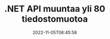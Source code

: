 ---
############################# Static ############################
layout: "product"
date: 2022-11-05T06:45:58
draft: false

product: "Conversion"
product_tag: "conversion"
platform: .NET
platform_tag: net

############################# Head ############################
head_title: "C# .NET Document Conversion API | Muunna PDF Word Excel PPTX HTML -kuvia"
head_description: "C# .NET Document Conversion API. Muunna PDF Word DOC DOCX, Excel-laskentataulukot PPT PPTX, HTML, PSD, MPT MPP, sähköposti MSG EMLX, AutoCAD ja kuvatiedostomuodot."

############################# Header ############################
title: ".NET API muuntaa yli 80 tiedostomuotoa"
description: "Yksinkertainen API integroida asiakirjojen ja kuvien muunnostoiminnot .NET-sovelluksiin ilman ulkoisten ohjelmistojen asentamista."
button:
    enable: true
    icon: "fas fa-arrow-down"
    label: "Lataa ilmainen kokeiluversio"
    link: "https://downloads.groupdocs.com/conversion/net"

############################# SubMenu ############################
submenu:
    enable: true
    
    left:
        img_alt: "GroupDocs.Conversion for .NET"
        image: "https://www.groupdocs.cloud/templates/groupdocs/images/product-logos/groupdocs-conversion-net.png"
        product: "GroupDocs.Conversion"
        platform: ".NET"

    middle:
        button:
            # button loop
            - link: "#overview"
              text: "Yleiskatsaus"

            # button loop
            - link: "#features"
              text: "ominaisuudet"

            # button loop
            - link: "#support"
              text: "Tuki"

            # button loop
            - link: "https://products.groupdocs.app/conversion"
              text: "Live-demo"

            # button loop
            - link: "https://purchase.groupdocs.com/pricing/conversion/net"
              text: "Hinnoittelu"

    right:
        link_download: "https://downloads.groupdocs.com/conversion"
        link_learn: "https://docs.groupdocs.com/conversion/net/"
        link_buy: "https://purchase.groupdocs.com"

############################# Overview ############################
overview:
    enable: true
    content: |
      GroupDocs.Conversion for .NET tarjoaa yksinkertaisia ​​sovellusliittymiä, joiden avulla kehittäjät voivat rakentaa tehokkaita asiakirjojen muunnossovelluksia C#-, ASP.NET- ja muihin .NET-tekniikoihin liittyviin teknologioihin. GroupDocs.Conversion for .NET API tarjoaa nopean, tehokkaan ja luotettavan tiedostojen muunnosratkaisun loppukäyttäjillesi. Se tukee tarkkoja muunnoksia kaikkien suosittujen yritysasiakirjamuotojen välillä, mukaan lukien: PDF, HTML, sähköposti, Microsoft Word -asiakirjat, Excel-laskentataulukot, PowerPoint-esitykset, Project, Photoshop, CorelDraw, AutoCAD, kaaviot, rasterikuvatiedostomuodot ja monet muut. Asiakirjamuunninkirjasto tunnistaa automaattisesti lähdedokumentin muodon ja antaa sinulle kaiken hallinnan muuntaa joko koko asiakirja tai tietyt sivut haluttuun tulostusmuotoon. Puuttuvat fontit on helpompi korvata ensisijaisilla fonteilla ja lisätä tekstiä tai kuvavesileimoja mille tahansa asiakirjan sivulle.

      GroupDocs.Conversion for .NET voidaan käyttää sovellusten kehittämiseen missä tahansa kehitysympäristössä, joka on kohdistettu .NET-alustalle. Se on yhteensopiva kaikkien .NET-pohjaisten kielten kanssa ja tukee suosittuja käyttöjärjestelmiä (Windows, Linux, MacOS), joihin voidaan asentaa Mono- tai .NET-kehykset (mukaan lukien .NET Core).
    tabs:
      enable: true
      
      ## TAB ONE ##
      tab_one:
        description: |
          Seuraavassa on yleiskatsaus tuotteesta GroupDocs.Conversion for .NET:
        
        right:
          enable: true
          icon: "fab fa-html5"
          title: "Yleiskatsaus"
          content: |
            * Tunnista tiedostotyyppi automaattisesti
            * Muunna asiakirjoja
            * Muunna esitykset
            * Muunna laskentataulukoita
            * Muunna rasterikuvia
            * Muunna PDF-asiakirjoja
            * Muunna muita muotoja
            * Käytä vesileimaa
            * Määritä tiedoston salasana
            * Mukauta muunnos

      ## TAB TWO ##
      tab_two:
        description: |
          GroupDocs.Conversion for .NET tukee muuntamista kaikkien suosittujen ja yleisesti käytettyjen [asiakirjatiedostomuotojen] välillä (https://docs.groupdocs.com/conversion/net/supported-document-formats/).

        left:
          enable: true
          table:
            # table loop
            - title: "Muunna kohteesta:"
              content: |
                * **Asiakirjat**: DOC, DOCX, DOCM, DOT, DOTX, DOTM, RTF, TXT, ODT, OTT
                * **Laskentataulukot**: XLS, XLSX, XLSM, XLSB, CSV, XLS2003, ODS, TSV, XLT, XLTX, XLTM, XLAM, FODS, SXC
                * **Esitykset**: PPT, PPTX, PPS, PPSX, ODP, POT, POTX, POTM, PPTM, PPSM, FODP
                * **Kuvat**: TIF, TIFF, JPG, JPEG, PNG, GIF, BMP, ICO, DIB, JPC, JPEG-LS, JPEG2000
                * **Kannettava**: PDF, XPS, OXPS, EPUB
                * **HTML**: HTM, HTML, MHTML
                * **Metatiedostot**: EMZ, WMZ
                * **PhotoShop**: PSD
                * **Projekti**: MPP, MPT, MPX
                * **Outlook**: PST, OST
                * **Sähköposti**: MSG, EML, EMLX
                * **Kaaviot**: VSD, VSDX, VSDM, VSS, VSSM, VST, VSTM, VSX, VTX, VDW, VDX, SVG, SVGZ
                * **AutoCAD**: DXF, DWG, DWF, STL, IFC, DWT
                * **PostScript**: EPS, PS, PSL, CGM
                * **CorelDRAW**: CDR, CMX
                * **Muu**: VCF, PLT, LGS, OTG, MD, AI, LOG

        right:
          enable: true
          table:
            # table loop
            - title: "Muuntaa:"
              content: |
                * **Asiakirjat**: DOC, DOCX, DOCM, DOT, DOTX, DOTM, RTF, TXT, ODT, OTT
                * **Laskentataulukot**: XLS, XLSX, XLSM, XLSB, CSV, XLS2003, TSV, XLTX, ODS, XLAM, FODS, DIF, SXC
                * **Esitykset**: PPT, PPTX, PPS, PPSX, ODP, POTX, POTM, PPTM, PPSM, FODP
                * **Kuvat**: TIF, TIFF, JPG, JPEG, PNG, GIF, BMP, ICO, JPEG2000
                * **Metatiedostot**: EMF, WMF, EMZ, WMZ
                * **Kaaviot**: SVGZ
                * **Kannettava**: PDF, XPS
                * **HTML**: HTM, HTML, MHTML
                **Muu**: MD

      ## TAB THREE ##
      tab_three:
        description: |
          GroupDocs.Conversion for .NET tukee seuraavia käyttöjärjestelmiä, kehyksiä ja paketinhallintaohjelmia:
      
        left:
          enable: true
          table:
            # table loop
            - icon: "fab fa-windows"
              title: "Käyttöjärjestelmät"
              content: |
                Windows Desktop, Windows Server, Windows Azure, Linux, MacOS

            # table loop
            - icon: "fas fa-code"
              title: "Tuetut puitteet"
              content: |
                Frameworks: .NET Framework, .NET Standard, .NET Core, Mono

        right:
          enable: true
          table:
            # table loop
            - icon: "fas fa-box"
              title: "Paketinhallinta"
              content: |
                Nuget

            # table loop
            - icon: "fas fa-tools"
              title: "Paketinhallinta"
              content: |
                Microsoft Visual Studio, Xamarin, MonoDevelop

############################# Features ############################
features:
    enable: true
    title: "Tuotteen GroupDocs.Conversion for .NET ominaisuudet"

    feature:
      # feature loop
      - icon: "fas fa-copy"
        content: "Helppo integrointi ja mitattu lisensointi"

      # feature loop
      - icon: "fas fa-eye"
        content: "Aseta oletuszoomausasetus, kun muunnat sanoiksi, dioiksi tai soluiksi"

      # feature loop
      - icon: "fas fa-bolt"
        content: "Muunna kaikkiin suosituimpiin rasterikuvamuotoihin tai niistä ja määritä kuvan DPI, korkeus ja leveys"
      
      # feature loop
      - icon: "fas fa-file-powerpoint"
        content: "Muunna PDF ja kuva harmaasävyiksi ja linearisoi PDF-dokumentti verkkoa varten"

      # feature loop
      - icon: "fas fa-code"
        content: "Määritä kirjanmerkkitaso, otsikkotaso ja laajennettu taso Wordin PDF-/XPS-muunnoksessa"

      # feature loop
      - icon: "fas fa-cloud"
        content: "Määritä ja aseta vesileima muunnetussa asiakirjassa taustaksi tekstin taakse näytettäväksi"

      # feature loop
      - icon: "fas fa-remove-format"
        content: "Renderöi sähköpostin otsikko sähköpostista muunnettaessa"

      # feature loop
      - icon: "fas fa-comment-slash"
        content: "Aseta mukautetut kirjasinhakemistot ja nimenomaisesti lataa/korvaa fontti asiakirjan muuntamisen aikana"

      # feature loop
      - icon: "fas fa-location-arrow"
        content: "Aseta oletusfontti korvaamaan puuttuvat fontit asiakirjojen, diojen ja laskentataulukoiden muunnokselle"

      # feature loop
      - icon: "fas fa-border-all"
        content: ""

      # feature loop
      - icon: "fas fa-wrench"
        content: "Muunna laskentataulukko ruudukkoviivojen avulla ja poista kommentit dioista muuntamisen aikana"

      # feature loop
      - icon: "fas fa-columns"
        content: "Muunna tietyt asiakirjasivut PDF-muodoksi ja muunna tietty solualue laskentataulukoissa"

      # feature loop
      - icon: "fas fa-file-word"
        content: "Näytä piilotetut taulukot ja ohita tyhjät rivit ja sarakkeet laskentataulukoita muunnettaessa"

      # feature loop
      - icon: "fas fa-envelope"
        content: "Laske asiakirjan sivujen kokonaismäärä ja aseta salasana suojaamattomaksi asiakirjaksi muuntamisen aikana"

      # feature loop
      - icon: "fas fa-print"
        content: "Mahdollisuus poistaa huomautuksia ja upotettuja tiedostoja PDF-tiedostosta"

      # feature loop
      - icon: "fas fa-file-archive"
        content: "Luo HTML 5 -yhteensopiva merkintä, kun muunnat HTML:ksi"

      # feature loop
      - icon: "fas fa-lock"
        content: "Tunnista automaattisesti lähdetyyppi ja palauta kaikki mahdolliset konversiot, kun muunnat streamista"

      # feature loop
      - icon: "fas fa-file-code"
        content: "Mahdollisuus palauttaa jokainen sivu erillisenä streamina muuntaessasi PDF- tai HTML-muotoon"
      
      # feature loop
      - icon: "fas fa-fill-drip"
        content: "Näytä/piilota merkinnät, kommentit ja seuraa muutoksia, kun muunnat Wordista"

      # feature loop
      - icon: "fas fa-file-excel"
        content: "DOCX-muunnos Tiff G3:ksi varjostusvaihtoehdolla"

      # feature loop
      - icon: "fas fa-heading"
        content: "Muunna tietyt asettelut, kun muunnat CAD-asiakirjasta"

      # feature loop
      - icon: "fas fa-project-diagram"
        content: "Automaattinen nimeäminen tallennettaessa muunnettua asiakirjaa tiedostoksi"

      # feature loop
      - icon: "fas fa-cube"
        content: "Maksullinen lisenssi, jota tuetaan laskutettavaksi API:n käytön perusteella"

      # feature loop
      - icon: "fab fa-uncharted"
        content: "Muunna kaaviot tekstinkäsittelytiedostomuotoihin"
      
      # feature loop
      - icon: "fab fa-uncharted"
        content: "Lisää sivunumeroita muuntaessasi HTML:ää tekstinkäsittelydokumentiksi"

      # feature loop
      - icon: "fab fa-uncharted"
        content: "Muunna XML-asiakirjat mihin tahansa muotoon ilman muuntamista"

      # feature loop
      - icon: "fab fa-uncharted"
        content: "Tarkkaile tiedostojen muuntamisen edistymistä (aloitus, loppu) suoraan asiakaspuolen sovelluksesta"

    more_feature:
      # more_feature_loop
      - title: "Muunna asiakirjamuodot helposti"
        content: |
          Käyttämällä GroupDocs.Conversion for .NET asiakirjatiedostomuotoa on erittäin helppoa. Seuraava esimerkki näyttää, kuinka voit muuntaa PDF-tiedoston DOC-tiedostoksi käyttämällä C#:  
            
          {features.more_feature.step1} 
          {features.more_feature.step2} 
          {features.more_feature.step3} 
            
          ```csharp    
           // Lataa lähdetiedosto DOCX muuntamista varten
          var converter = new GroupDocs.Conversion.Converter("input.docx");
          // Valmistele muunnosasetukset kohdemuodolle PDF
          var convertOptions = converter.GetPossibleConversions()["pdf"].ConvertOptions;
          // Muunna muotoon PDF
          converter.Convert("output.pdf", convertOptions);
          ```
            
      # more_feature_loop
      - title: "Muuntaminen kuvamuotoihin"
        content: "GroupDocs.Conversion for .NET voidaan käyttää sovellusten kehittämiseen missä tahansa kehitysympäristössä, joka on kohdistettu .NET-alustalle. Se on yhteensopiva kaikkien .NET-pohjaisten kielten kanssa ja tukee suosittuja käyttöjärjestelmiä (Windows, Linux, MacOS), joihin voidaan asentaa Mono- tai .NET-kehykset (mukaan lukien .NET Core)."

      # more_feature_loop
      - title: "Tukee erilaisia ​​PDF-muototyyppejä"
        content: |
          GroupDocs.Conversion for .NET API tukee asiakirjojen muuntamista seuraaviin PDF-tyyppeihin/muotoihin:  
            
          * PdfA_1A
          * PdfA_1B
          * PdfA_2A
          * PdfA_3A
          * PdfA_2B
          * PdfA_2U
          * PdfA_3B
          * PdfA_3U
          * v1_3
          * v1_4
          * v1_5
          * v1_6
          * v1_7
          * PdfX_1A
          * PdfX3

############################# Support ############################
support:
    enable: true

############################# Solutions ############################
solutions:
    enable: true
    title: "GroupDocs.Conversion tarjoaa asiakirjojen muunnossovellusliittymiä muihin suosittuihin kehitysympäristöihin"

    solution:
        # solution loop
        - img_alt: "GroupDocs.Conversion for Java"
          image: "https://www.groupdocs.cloud/templates/groupdocs/images/product-logos/groupdocs-conversion-java.png"
          product: "GroupDocs.Conversion"
          platform: "Java"
          link: "/conversion/java/"

############################# Back to top ###############################
back_to_top:
  enable: true
---